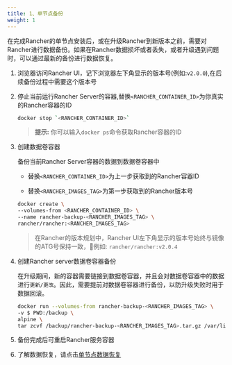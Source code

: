 ```yaml
---
title: 1、单节点备份
weight: 1
---
```


在完成Rancher的单节点安装后，或在升级Rancher到新版本之前，需要对Rancher进行数据备份。如果在Rancher数据损坏或者丢失，或者升级遇到问题时，可以通过最新的备份进行数据恢复。

1. 浏览器访问Rancher UI，记下浏览器左下角显示的版本号(例如:`v2.0.0`),在后续备份过程中需要这个版本号

2. 停止当前运行Rancher Server的容器,替换`<RANCHER_CONTAINER_ID>`为你真实的Rancher容器的ID

    ```bash
    docker stop `<RANCHER_CONTAINER_ID>`
    ```

    >**提示:** 你可以输入`docker ps`命令获取Rancher容器的ID

3. 创建数据卷容器

    备份当前Rancher Server容器的数据到数据卷容器中

    - 替换`<RANCHER_CONTAINER_ID>`为上一步获取到的Rancher容器ID

    - 替换`<RANCHER_IMAGES_TAG>`为第一步获取到的Rancher版本号

    ```bash
    docker create \
    --volumes-from <RANCHER_CONTAINER_ID> \
    --name rancher-backup-<RANCHER_IMAGES_TAG> \
    rancher/rancher:<RANCHER_IMAGES_TAG>
    ```
    >在Rancher的版本规划中，Rancher UI左下角显示的版本号始终与镜像的ATG号保持一致，例如: `rancher/rancher:v2.0.4`

4. 创建Rancher server数据卷容器备份

    在升级期间，新的容器需要链接到数据卷容器，并且会对数据卷容器中的数据进行`更新/更改`。因此，需要提前对数据卷容器进行备份，以防升级失败时用于数据回滚。

    ```bash
    docker run --volumes-from rancher-backup-<RANCHER_IMAGES_TAG> \
    -v $ PWD:/backup \
    alpine \
    tar zcvf /backup/rancher-backup-<RANCHER_IMAGES_TAG>.tar.gz /var/lib/rancher
    ```
5. 备份完成后可重启Rancher服务容器

6. 了解数据恢复，请点击[单节点数据恢复](../../restorations/single-node-restoration/)